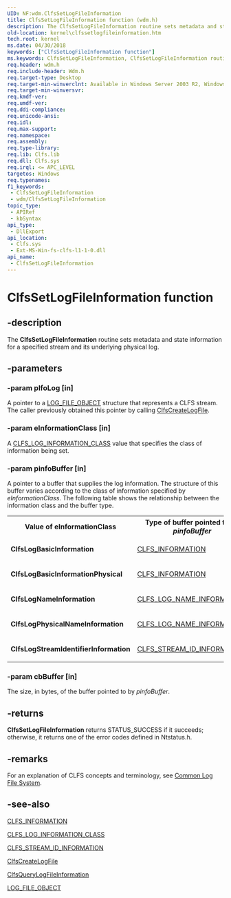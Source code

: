```yaml
---
UID: NF:wdm.ClfsSetLogFileInformation
title: ClfsSetLogFileInformation function (wdm.h)
description: The ClfsSetLogFileInformation routine sets metadata and state information for a specified stream and its underlying physical log.
old-location: kernel\clfssetlogfileinformation.htm
tech.root: kernel
ms.date: 04/30/2018
keywords: ["ClfsSetLogFileInformation function"]
ms.keywords: ClfsSetLogFileInformation, ClfsSetLogFileInformation routine [Kernel-Mode Driver Architecture], Clfs_15ad655b-ee70-4ee8-9868-4e7ab96dfb3a.xml, kernel.clfssetlogfileinformation, wdm/ClfsSetLogFileInformation
req.header: wdm.h
req.include-header: Wdm.h
req.target-type: Desktop
req.target-min-winverclnt: Available in Windows Server 2003 R2, Windows Vista, and later versions of Windows.
req.target-min-winversvr: 
req.kmdf-ver: 
req.umdf-ver: 
req.ddi-compliance: 
req.unicode-ansi: 
req.idl: 
req.max-support: 
req.namespace: 
req.assembly: 
req.type-library: 
req.lib: Clfs.lib
req.dll: Clfs.sys
req.irql: <= APC_LEVEL
targetos: Windows
req.typenames: 
f1_keywords:
 - ClfsSetLogFileInformation
 - wdm/ClfsSetLogFileInformation
topic_type:
 - APIRef
 - kbSyntax
api_type:
 - DllExport
api_location:
 - Clfs.sys
 - Ext-MS-Win-fs-clfs-l1-1-0.dll
api_name:
 - ClfsSetLogFileInformation
---
```


# ClfsSetLogFileInformation function


## -description

The <b>ClfsSetLogFileInformation</b> routine sets metadata and state information for a specified stream and its underlying physical log.

## -parameters

### -param plfoLog [in]


A pointer to a <a href="/windows-hardware/drivers/ddi/wdm/ns-wdm-_file_object">LOG_FILE_OBJECT</a> structure that represents a CLFS stream. The caller previously obtained this pointer by calling <a href="/windows-hardware/drivers/ddi/wdm/nf-wdm-clfscreatelogfile">ClfsCreateLogFile</a>.

### -param eInformationClass [in]


A <a href="/windows-hardware/drivers/ddi/wdm/ne-wdm-_cls_log_information_class">CLFS_LOG_INFORMATION_CLASS</a> value that specifies the class of information being set.

### -param pinfoBuffer [in]


A pointer to a buffer that supplies the log information. The structure of this buffer varies according to the class of information specified by <i>eInformationClass</i>. The following table shows the relationship between the information class and the buffer type.

<table>
<tr>
<th>Value of eInformationClass</th>
<th>Type of buffer pointed to by <i>pinfoBuffer</i></th>
</tr>
<tr>
<td>
<b>ClfsLogBasicInformation</b>

</td>
<td>

<a href="/windows-hardware/drivers/ddi/wdm/ns-wdm-_cls_information">CLFS_INFORMATION</a>


</td>
</tr>
<tr>
<td>
<b>ClfsLogBasicInformationPhysical</b>

</td>
<td>

<a href="/windows-hardware/drivers/ddi/wdm/ns-wdm-_cls_information">CLFS_INFORMATION</a>


</td>
</tr>
<tr>
<td>
<b>ClfsLogNameInformation</b>

</td>
<td>

<a href="/windows-hardware/drivers/ddi/wdm/ns-wdm-_clfs_log_name_information">CLFS_LOG_NAME_INFORMATION</a>


</td>
</tr>
<tr>
<td>
<b>ClfsLogPhysicalNameInformation</b>

</td>
<td>

<a href="/windows-hardware/drivers/ddi/wdm/ns-wdm-_clfs_log_name_information">CLFS_LOG_NAME_INFORMATION</a>


</td>
</tr>
<tr>
<td>
<b>ClfsLogStreamIdentifierInformation</b>

</td>
<td>

<a href="/windows-hardware/drivers/ddi/wdm/ns-wdm-_clfs_stream_id_information">CLFS_STREAM_ID_INFORMATION</a>


</td>
</tr>
</table>

### -param cbBuffer [in]


The size, in bytes, of the buffer pointed to by <i>pinfoBuffer</i>.

## -returns

<b>ClfsSetLogFileInformation</b> returns STATUS_SUCCESS if it succeeds; otherwise, it returns one of the error codes defined in Ntstatus.h.

## -remarks

For an explanation of CLFS concepts and terminology, see <a href="/windows-hardware/drivers/kernel/using-common-log-file-system">Common Log File System</a>.

## -see-also

<a href="/windows-hardware/drivers/ddi/wdm/ns-wdm-_cls_information">CLFS_INFORMATION</a>



<a href="/windows-hardware/drivers/ddi/wdm/ne-wdm-_cls_log_information_class">CLFS_LOG_INFORMATION_CLASS</a>



<a href="/windows-hardware/drivers/ddi/wdm/ns-wdm-_clfs_stream_id_information">CLFS_STREAM_ID_INFORMATION</a>



<a href="/windows-hardware/drivers/ddi/wdm/nf-wdm-clfscreatelogfile">ClfsCreateLogFile</a>



<a href="/windows-hardware/drivers/ddi/wdm/nf-wdm-clfsquerylogfileinformation">ClfsQueryLogFileInformation</a>



<a href="/windows-hardware/drivers/ddi/wdm/ns-wdm-_file_object">LOG_FILE_OBJECT</a>
